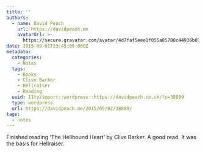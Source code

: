 ```yaml
---
title: ''
authors:
  - name: David Peach
    url: https://davidpeach.me
    avatarUrl: >-
      https://secure.gravatar.com/avatar/4d7faf5eee1f055a85788c44936b8995eaab6dfb004e7854ec747ccb272e91ee?s=96&d=mm&r=g
date: 2015-09-01T23:45:00.000Z
metadata:
  categories:
    - Notes
  tags:
    - Books
    - Clive Barker
    - Hellraiser
    - Reading
  uuid: 11ty/import::wordpress::https://davidpeach.co.uk/?p=38889
  type: wordpress
  url: https://davidpeach.me/2015/09/02/38889/
tags:
  - notes
---
```

Finished reading ‘The Hellbound Heart’ by Clive Barker. A good read. It was the basis for Hellraiser.